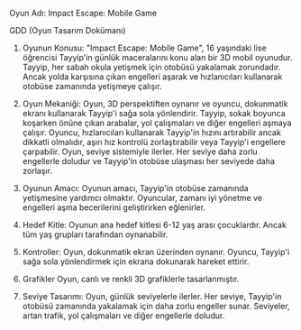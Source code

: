 Oyun Adı: Impact Escape: Mobile Game

GDD (Oyun Tasarım Dokümanı)

1. Oyunun Konusu:
"Impact Escape: Mobile Game", 16 yaşındaki lise öğrencisi Tayyip'in günlük maceralarını konu alan bir 3D mobil oyunudur. Tayyip, her sabah okula yetişmek için otobüsü yakalamak zorundadır. Ancak yolda karşısına çıkan engelleri aşarak ve hızlanıcıları kullanarak otobüse zamanında yetişmeye çalışır.

2. Oyun Mekaniği:
Oyun, 3D perspektiften oynanır ve oyuncu, dokunmatik ekranı kullanarak Tayyip'i sağa sola yönlendirir.
Tayyip, sokak boyunca koşarken önüne çıkan arabalar, yol çalışmaları ve diğer engelleri aşmaya çalışır.
Oyuncu, hızlanıcıları kullanarak Tayyip'in hızını artırabilir ancak dikkatli olmalıdır, aşırı hız kontrolü zorlaştırabilir veya Tayyip'i engellere çarpabilir.
Oyun, seviye sistemiyle ilerler. Her seviye daha zorlu engellerle doludur ve Tayyip'in otobüse ulaşması her seviyede daha zorlaşır.

3. Oyunun Amacı:
Oyunun amacı, Tayyip'in otobüse zamanında yetişmesine yardımcı olmaktır. Oyuncular, zamanı iyi yönetme ve engelleri aşma becerilerini geliştirirken eğlenirler.

4. Hedef Kitle:
Oyunun ana hedef kitlesi 6-12 yaş arası çocuklardır. Ancak tüm yaş grupları tarafından oynanabilir.

5. Kontroller:
Oyun, dokunmatik ekran üzerinden oynanır. Oyuncu, Tayyip'i sağa sola yönlendirmek için ekrana dokunarak hareket ettirir.

6. Grafikler 
Oyun, canlı ve renkli 3D grafiklerle tasarlanmıştır.

7. Seviye Tasarımı:
Oyun, günlük seviyelerle ilerler. Her seviye, Tayyip'in otobüsü zamanında yakalamak için daha zorlu engeller sunar.
Seviyeler, artan trafik, yol çalışmaları ve diğer engellerle doludur.
